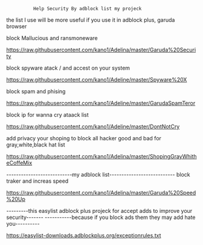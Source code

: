               Help Security By adblock list my projeck
the list I use will be more useful if you use it in adblock plus, garuda browser



block Mallucious and ransmoneware

https://raw.githubusercontent.com/kano1/Adelina/master/Garuda%20Security

block spyware atack / and accest on your system

https://raw.githubusercontent.com/kano1/Adeline/master/Spyware%20X

block spam and phising

https://raw.githubusercontent.com/kano1/Adeline/master/GarudaSpamTeror

block ip for wanna cry ataack list

https://raw.githubusercontent.com/kano1/Adeline/master/DontNotCry

add privacy your shoping to block all hacker good and bad for gray,white,black hat list

https://raw.githubusercontent.com/kano1/Adelina/master/ShopingGrayWhitheCoffeMix

---------------------------my adblock list---------------------------
                block traker and increas speed
 
https://raw.githubusercontent.com/kano1/Adelina/master/Garuda%20Speed%20Up

---------this easylist adblock plus projeck for accept adds to improve your security-------
-----------because if you block ads them they may add hate you----------

https://easylist-downloads.adblockplus.org/exceptionrules.txt
